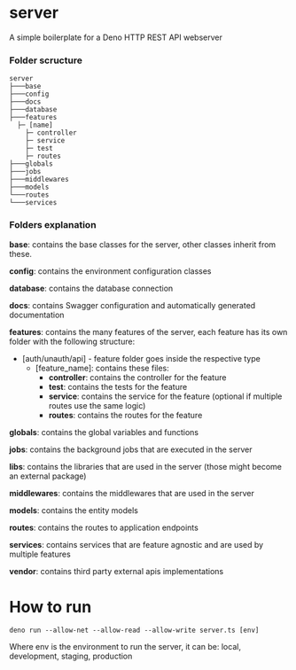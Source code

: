 # server

A simple boilerplate for a Deno HTTP REST API webserver 

### Folder scructure
```
server
├───base
├───config
├───docs
├───database
├───features
  ├─ [name]
    ├─ controller
    ├─ service
    ├─ test
    ├─ routes
├───globals
├───jobs
├───middlewares
├───models
└───routes
└───services

```
### Folders explanation

**base**: contains the base classes for the server, other classes inherit from these.

**config**: contains the environment configuration classes

**database**: contains the database connection

**docs**: contains Swagger configuration and automatically generated documentation

**features**: contains the many features of the server, each feature has its own folder with the following structure:
  - [auth/unauth/api] - feature folder goes inside the respective type
    - [feature_name]: contains these files:
      - **controller**: contains the controller for the feature
      - **test**: contains the tests for the feature
      - **service**: contains the service for the feature (optional if multiple routes use the same logic)
      - **routes**: contains the routes for the feature

**globals**: contains the global variables and functions

**jobs**: contains the background jobs that are executed in the server

**libs**: contains the libraries that are used in the server (those might become an external package)

**middlewares**: contains the middlewares that are used in the server

**models**: contains the entity models

**routes**: contains the routes to application endpoints

**services**: contains services that are feature agnostic and are used by multiple features

**vendor**: contains third party external apis implementations

# How to run
```
deno run --allow-net --allow-read --allow-write server.ts [env]
```

Where env is the environment to run the server, it can be: 
local, development, staging, production


